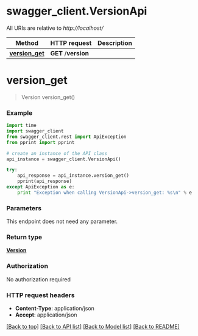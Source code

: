 # swagger_client.VersionApi

All URIs are relative to *http://localhost/*

Method | HTTP request | Description
------------- | ------------- | -------------
[**version_get**](VersionApi.md#version_get) | **GET** /__version__ | 


# **version_get**
> Version version_get()



### Example 
```python
import time
import swagger_client
from swagger_client.rest import ApiException
from pprint import pprint

# create an instance of the API class
api_instance = swagger_client.VersionApi()

try: 
    api_response = api_instance.version_get()
    pprint(api_response)
except ApiException as e:
    print "Exception when calling VersionApi->version_get: %s\n" % e
```

### Parameters
This endpoint does not need any parameter.

### Return type

[**Version**](Version.md)

### Authorization

No authorization required

### HTTP request headers

 - **Content-Type**: application/json
 - **Accept**: application/json

[[Back to top]](#) [[Back to API list]](../README.md#documentation-for-api-endpoints) [[Back to Model list]](../README.md#documentation-for-models) [[Back to README]](../README.md)

